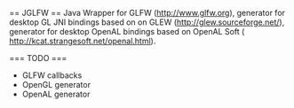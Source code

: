 == JGLFW ==
Java Wrapper for GLFW (http://www.glfw.org), generator for desktop GL JNI bindings based on on 
GLEW (http://glew.sourceforge.net/), generator for desktop OpenAL bindings based on 
OpenAL Soft ( http://kcat.strangesoft.net/openal.html).

=== TODO ===
 * GLFW callbacks
 * OpenGL generator
 * OpenAL generator
